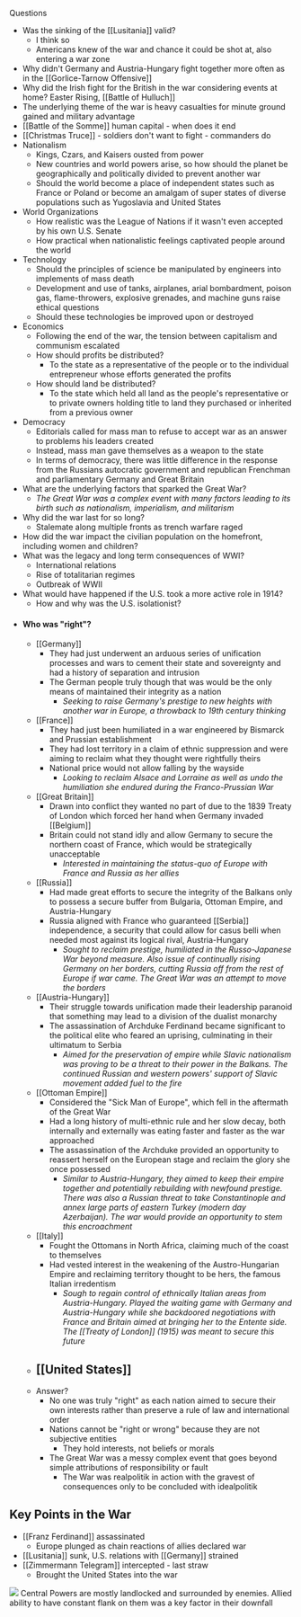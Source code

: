 Questions
- Was the sinking of the [[Lusitania]] valid?
	- I think so
	- Americans knew of the war and chance it could be shot at, also entering a war zone
- Why didn't Germany and Austria-Hungary fight together more often as in the [[Gorlice-Tarnow Offensive]]
- Why did the Irish fight for the British in the war considering events at home? Easter Rising, [[Battle of Hulluch]]
- The underlying theme of the war is heavy casualties for minute ground gained and military advantage
- [[Battle of the Somme]] human capital - when does it end
- [[Christmas Truce]] - soldiers don't want to fight - commanders do
- Nationalism
	- Kings, Czars, and Kaisers ousted from power
	- New countries and world powers arise, so how should the planet be geographically and politically divided to prevent another war
	- Should the world become a place of independent states such as France or Poland or become an amalgam of super states of diverse populations such as Yugoslavia and United States
- World Organizations
	- How realistic was the League of Nations if it wasn't even accepted by his own U.S. Senate
	- How practical when nationalistic feelings captivated people around the world
- Technology
	- Should the principles of science be manipulated by engineers into implements of mass death
	- Development and use of tanks, airplanes, arial bombardment, poison gas, flame-throwers, explosive grenades, and machine guns raise ethical questions
	- Should these technologies be improved upon or destroyed
- Economics
	- Following the end of the war, the tension between capitalism and communism escalated
	- How should profits be distributed?
		- To the state as a representative of the people or to the individual entrepreneur whose efforts generated the profits
	- How should land be distributed?
		- To the state which held all land as the people's representative or to private owners holding title to land they purchased or inherited from a previous owner
- Democracy
	- Editorials called for mass man to refuse to accept war as an answer to problems his leaders created
	- Instead, mass man gave themselves as a weapon to the state
	- In terms of democracy, there was little difference in the response from the Russians autocratic government and republican Frenchman and parliamentary Germany and Great Britain
- What are the underlying factors that sparked the Great War?
	- *The Great War was a complex event with many factors leading to its birth such as nationalism, imperialism, and militarism*
- Why did the war last for so long?
	- Stalemate along multiple fronts as trench warfare raged
- How did the war impact the civilian population on the homefront, including women and children?
- What was the legacy and long term consequences of WWI?
	- International relations
	- Rise of totalitarian regimes
	- Outbreak of WWII
- What would have happened if the U.S. took a more active role in 1914?
	- How and why was the U.S. isolationist?
- #### Who was "right"?
	- [[Germany]]
		- They had just underwent an arduous series of unification processes and wars to cement their state and sovereignty and had a history of separation and intrusion
		- The German people truly though that was would be the only means of maintained their integrity as a nation
			- *Seeking to raise Germany's prestige to new heights with another war in Europe, a throwback to 19th century thinking*
	- [[France]]
		- They had just been humiliated in a war engineered by Bismarck and Prussian establishment
		- They had lost territory in a claim of ethnic suppression and were aiming to reclaim what they thought were rightfully theirs
		- National price would not allow falling by the wayside
			- *Looking to reclaim Alsace and Lorraine as well as undo the humiliation she endured during the Franco-Prussian War*
	- [[Great Britain]]
		- Drawn into conflict they wanted no part of due to the 1839 Treaty of London which forced her hand when Germany invaded [[Belgium]]
		- Britain could not stand idly and allow Germany to secure the northern coast of France, which would be strategically unacceptable
			- *Interested in maintaining the status-quo of Europe with France and Russia as her allies*
	- [[Russia]]
		- Had made great efforts to secure the integrity of the Balkans only to possess a secure buffer from Bulgaria, Ottoman Empire, and Austria-Hungary
		- Russia aligned with France who guaranteed [[Serbia]] independence, a security that could allow for casus belli when needed most against its logical rival, Austria-Hungary
			- *Sought to reclaim prestige, humiliated in the Russo-Japanese War beyond measure. Also issue of continually rising Germany on her borders, cutting Russia off from the rest of Europe if war came. The Great War was an attempt to move the borders*
	- [[Austria-Hungary]]
		- Their struggle towards unification made their leadership paranoid that something may lead to a division of the dualist monarchy
		- The assassination of Archduke Ferdinand became significant to the political elite who feared an uprising, culminating in their ultimatum to Serbia
			- *Aimed for the preservation of empire while Slavic nationalism was proving to be a threat to their power in the Balkans. The continued Russian and western powers' support of Slavic movement added fuel to the fire*
	- [[Ottoman Empire]]
		- Considered the "Sick Man of Europe", which fell in the aftermath of the Great War
		- Had a long history of multi-ethnic rule and her slow decay, both internally and externally was eating faster and faster as the war approached
		- The assassination of the Archduke provided an opportunity to reassert herself on the European stage and reclaim the glory she once possessed
			- *Similar to Austria-Hungary, they aimed to keep their empire together and potentially rebuilding with newfound prestige. There was also a Russian threat to take Constantinople and annex large parts of eastern Turkey (modern day Azerbaijan). The war would provide an opportunity to stem this encroachment*
	- [[Italy]]
		- Fought the Ottomans in North Africa, claiming much of the coast to themselves
		- Had vested interest in the weakening of the Austro-Hungarian Empire and reclaiming territory thought to be hers, the famous Italian irredentism
			- *Sough to regain control of ethnically Italian areas from Austria-Hungary. Played the waiting game with Germany and Austria-Hungary while she backdoored negotiations with France and Britain aimed at bringing her to the Entente side. The [[Treaty of London]] (1915) was meant to secure this future*
	- [[United States]]
		- 
	- Answer?
		- No one was truly "right" as each nation aimed to secure their own interests rather than preserve a rule of law and international order
		- Nations cannot be "right or wrong" because they are not subjective entities
			- They hold interests, not beliefs or morals
		- The Great War was a messy complex event that goes beyond simple attributions of responsibility or fault
			- The War was realpolitik in action with the gravest of consequences only to be concluded with idealpolitik



## Key Points in the War
- [[Franz Ferdinand]] assassinated
	- Europe plunged as chain reactions of allies declared war
- [[Lusitania]] sunk, U.S. relations with [[Germany]] strained
- [[Zimmermann Telegram]] intercepted - last straw
	- Brought the United States into the war

![](https://qph.cf2.quoracdn.net/main-qimg-cb164f7ad90b00cac7b360990797e7a4-lq)
Central Powers are mostly landlocked and surrounded by enemies. Allied ability to have constant flank on them was a key factor in their downfall